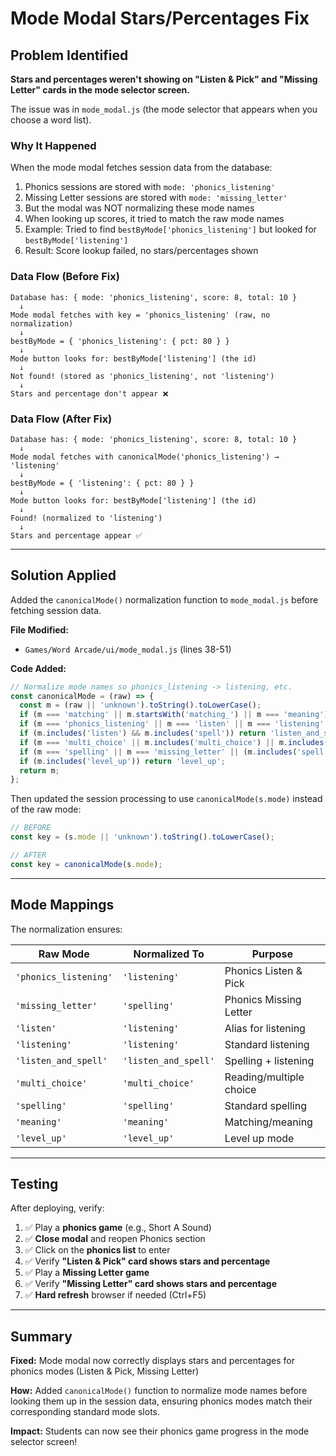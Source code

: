 # Mode Modal Stars/Percentages Fix

## Problem Identified

**Stars and percentages weren't showing on "Listen & Pick" and "Missing Letter" cards in the mode selector screen.**

The issue was in `mode_modal.js` (the mode selector that appears when you choose a word list).

### Why It Happened

When the mode modal fetches session data from the database:
1. Phonics sessions are stored with `mode: 'phonics_listening'`
2. Missing Letter sessions are stored with `mode: 'missing_letter'`
3. But the modal was NOT normalizing these mode names
4. When looking up scores, it tried to match the raw mode names
5. Example: Tried to find `bestByMode['phonics_listening']` but looked for `bestByMode['listening']`
6. Result: Score lookup failed, no stars/percentages shown

### Data Flow (Before Fix)

```
Database has: { mode: 'phonics_listening', score: 8, total: 10 }
  ↓
Mode modal fetches with key = 'phonics_listening' (raw, no normalization)
  ↓
bestByMode = { 'phonics_listening': { pct: 80 } }
  ↓
Mode button looks for: bestByMode['listening'] (the id)
  ↓
Not found! (stored as 'phonics_listening', not 'listening')
  ↓
Stars and percentage don't appear ❌
```

### Data Flow (After Fix)

```
Database has: { mode: 'phonics_listening', score: 8, total: 10 }
  ↓
Mode modal fetches with canonicalMode('phonics_listening') → 'listening'
  ↓
bestByMode = { 'listening': { pct: 80 } }
  ↓
Mode button looks for: bestByMode['listening'] (the id)
  ↓
Found! (normalized to 'listening')
  ↓
Stars and percentage appear ✅
```

---

## Solution Applied

Added the `canonicalMode()` normalization function to `mode_modal.js` before fetching session data.

**File Modified:**
- `Games/Word Arcade/ui/mode_modal.js` (lines 38-51)

**Code Added:**

```javascript
// Normalize mode names so phonics_listening -> listening, etc.
const canonicalMode = (raw) => {
  const m = (raw || 'unknown').toString().toLowerCase();
  if (m === 'matching' || m.startsWith('matching_') || m === 'meaning') return 'meaning';
  if (m === 'phonics_listening' || m === 'listen' || m === 'listening' || (m.startsWith('listening_') && !m.includes('spell'))) return 'listening';
  if (m.includes('listen') && m.includes('spell')) return 'listen_and_spell';
  if (m === 'multi_choice' || m.includes('multi_choice') || m.includes('picture_multi_choice') || m === 'easy_picture' || m === 'picture' || m === 'picture_mode' || m.includes('read')) return 'multi_choice';
  if (m === 'spelling' || m === 'missing_letter' || (m.includes('spell') && !m.includes('listen'))) return 'spelling';
  if (m.includes('level_up')) return 'level_up';
  return m;
};
```

Then updated the session processing to use `canonicalMode(s.mode)` instead of the raw mode:

```javascript
// BEFORE
const key = (s.mode || 'unknown').toString().toLowerCase();

// AFTER
const key = canonicalMode(s.mode);
```

---

## Mode Mappings

The normalization ensures:

| Raw Mode | Normalized To | Purpose |
|----------|---------------|---------|
| `'phonics_listening'` | `'listening'` | Phonics Listen & Pick |
| `'missing_letter'` | `'spelling'` | Phonics Missing Letter |
| `'listen'` | `'listening'` | Alias for listening |
| `'listening'` | `'listening'` | Standard listening |
| `'listen_and_spell'` | `'listen_and_spell'` | Spelling + listening |
| `'multi_choice'` | `'multi_choice'` | Reading/multiple choice |
| `'spelling'` | `'spelling'` | Standard spelling |
| `'meaning'` | `'meaning'` | Matching/meaning |
| `'level_up'` | `'level_up'` | Level up mode |

---

## Testing

After deploying, verify:

1. ✅ Play a **phonics game** (e.g., Short A Sound)
2. ✅ **Close modal** and reopen Phonics section
3. ✅ Click on the **phonics list** to enter
4. ✅ Verify **"Listen & Pick" card shows stars and percentage**
5. ✅ Play a **Missing Letter game**
6. ✅ Verify **"Missing Letter" card shows stars and percentage**
7. ✅ **Hard refresh** browser if needed (Ctrl+F5)

---

## Summary

**Fixed:** Mode modal now correctly displays stars and percentages for phonics modes (Listen & Pick, Missing Letter)

**How:** Added `canonicalMode()` function to normalize mode names before looking them up in the session data, ensuring phonics modes match their corresponding standard mode slots.

**Impact:** Students can now see their phonics game progress in the mode selector screen!
